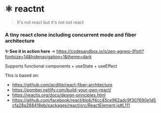 # ⚛ reactnt

> It's not react but it's not not react

### A tiny react clone including concurrent mode and fiber architecture

**✨ See it in action here** -> https://codesandbox.io/s/zen-agnesi-91xtt?fontsize=14&hidenavigation=1&theme=dark

Supports functional components + useState + useEffect

This is based on:
 - https://github.com/acdlite/react-fiber-architecture
 - https://pomber.netlify.com/build-your-own-react/
 - https://reactjs.org/docs/design-principles.html
 - https://github.com/facebook/react/blob/f4cc45ce962adc9f307690e1d5cfa28a288418eb/packages/react/src/ReactElement.js#L111
 
